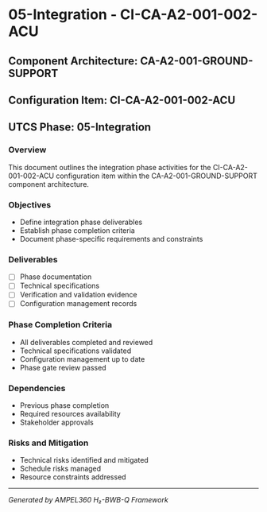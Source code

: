 # 05-Integration - CI-CA-A2-001-002-ACU

## Component Architecture: CA-A2-001-GROUND-SUPPORT
## Configuration Item: CI-CA-A2-001-002-ACU
## UTCS Phase: 05-Integration

### Overview
This document outlines the integration phase activities for the CI-CA-A2-001-002-ACU configuration item within the CA-A2-001-GROUND-SUPPORT component architecture.

### Objectives
- Define integration phase deliverables
- Establish phase completion criteria
- Document phase-specific requirements and constraints

### Deliverables
- [ ] Phase documentation
- [ ] Technical specifications
- [ ] Verification and validation evidence
- [ ] Configuration management records

### Phase Completion Criteria
- All deliverables completed and reviewed
- Technical specifications validated
- Configuration management up to date
- Phase gate review passed

### Dependencies
- Previous phase completion
- Required resources availability
- Stakeholder approvals

### Risks and Mitigation
- Technical risks identified and mitigated
- Schedule risks managed
- Resource constraints addressed

---
*Generated by AMPEL360 H₂-BWB-Q Framework*

